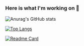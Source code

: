 ### Here is what I'm working on 👋

![Anurag's GitHub stats](https://github-readme-stats.vercel.app/api?username=denizbilgin&show_icons=true&theme=tokyonight)

[![Top Langs](https://github-readme-stats.vercel.app/api/top-langs/?username=denizbilgin&layout=compact)](https://github.com/denizbilgin/github-readme-stats)

[![Readme Card](https://github-readme-stats.vercel.app/api/pin/?username=denizbilgin&repo=CarRental-Front-End)](https://github.com/denizbilgin/CarRental-Front-End)



<!--
**denizbilgin/DenizBilgin** is a ✨ _special_ ✨ repository because its `README.md` (this file) appears on your GitHub profile.

Here are some ideas to get you started:

- 🔭 I’m currently working on ... CarRental Project
- 🌱 I’m currently learning ... Angular
- 👯 I’m looking to collaborate on ... Angular or C#
- 🤔 I’m looking for help with ... Angular
- 💬 Ask me about ... Anything
- 📫 How to reach me: ... @denizb04 
- 😄 Pronouns: ... He/Him
- ⚡ Fun fact: ... I'm rookie
-->
